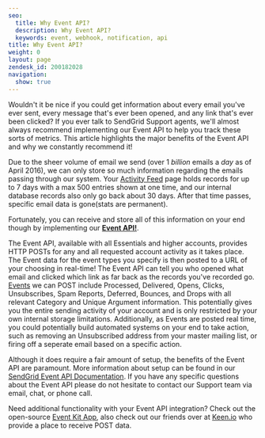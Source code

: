 ```yaml
---
seo:
  title: Why Event API?
  description: Why Event API?
  keywords: event, webhook, notification, api
title: Why Event API?
weight: 0
layout: page
zendesk_id: 200182028
navigation:
  show: true
---
```


Wouldn't it be nice if you could get information about every email you've ever sent, every message that's ever been opened, and any link that's ever been clicked? If you ever talk to SendGrid Support agents, we'll almost always recommend implementing our Event API to help you track these sorts of metrics. This article highlights the major benefits of the Event API and why we constantly recommend it!

Due to the sheer volume of email we send (over 1 _billion_ emails a _day_ as of April 2016), we can only store so much information regarding the emails passing through our system. Your [Activity Feed](https://app.sendgrid.com/email_activity?) page holds records for up to 7 days with a max 500 entries shown at one time, and our internal database records also only go back about 30 days. After that time passes, specific email data is gone(stats are permanent). 


Fortunately, you can receive and store all of this information on your end though by implementing our **[Event API!](https://sendgrid.com/docs/API_Reference/Webhooks/index.html)**. 


The Event API, available with all Essentials and higher accounts, provides HTTP POSTs for any and all requested account activity as it takes place. The Event data for the event types you specify is then posted to a URL of your choosing in real-time! The Event API can tell you who opened what email and clicked which link as far back as the records you've recorded go.  [Events](http://docs.sendgrid.com/documentation/delivery-metrics/) we can POST include Processed, Delivered, Opens, Clicks, Unsubscribes, Spam Reports, Deferred, Bounces, and Drops with all relevant Category and Unique Argument information. This potentially gives you the entire sending activity of your account and is only restricted by your own internal storage limitations. Additionally, as Events are posted real time, you could potentially build automated systems on your end to take action, such as removing an Unsubscribed address from your master mailing list, or firing off a seperate email based on a specific action.


Although it does require a fair amount of setup, the benefits of the Event API are paramount. More information about setup can be found in our [SendGrid Event API Documentation](https://sendgrid.com/docs/API_Reference/Webhooks/index.html). If you have any specific questions about the Event API please do not hesitate to contact our Support team via email, chat, or phone call.

Need additional functionality with your Event API integration? Check out the open-source [Event Kit App](https://github.com/sendgrid/eventkit-rails), also check out our friends over at [Keen.io](https://keen.io/) who provide a place to receive POST data.
